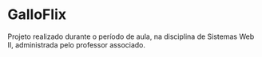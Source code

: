 # GalloFlix

Projeto realizado durante o período de aula, na disciplina de Sistemas Web II, administrada pelo professor associado.
